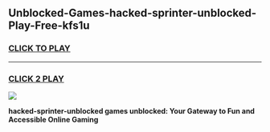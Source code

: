 
## Unblocked-Games-hacked-sprinter-unblocked-Play-Free-kfs1u
<h3>
<a href="https://premium76.site?title=hacked-sprinter-unblocked&ref=18A1">CLICK TO PLAY</a></h3>
<hr>

<h3>
<a href="https://premium76.site?title=hacked-sprinter-unblocked&ref=18A1">CLICK 2 PLAY</a>
  
</h3>

<a href="https://premium76.site?title=hacked-sprinter-unblocked&ref=18A1"><img src="https://clearcache.store/games.png"></a>


**hacked-sprinter-unblocked games unblocked: Your Gateway to Fun and Accessible Online Gaming**
